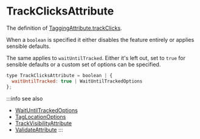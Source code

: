 # TrackClicksAttribute

The definition of [TaggingAttribute.trackClicks](/tracking/browser/api-reference/definitions/TaggingAttribute.md#taggingattributetrackclicks).

When a `boolean` is specified it either disables the feature entirely or applies sensible defaults.

The same applies to `waitUntilTracked`. Either it's left out, set to `true` for sensible defaults or a custom set of options can be specified. 

```jsx
type TrackClicksAttribute = boolean | {
  waitUntilTracked: true | WaitUntilTrackedOptions
};
```



:::info see also
- [WaitUntilTrackedOptions](/tracking/browser/api-reference/definitions/WaitUntilTrackedOptions.md)
- [TagLocationOptions](/tracking/browser/api-reference/definitions/TagLocationOptions.md)
- [TrackVisibilityAttribute](/tracking/browser/api-reference/definitions/TrackVisibilityAttribute.md)
- [ValidateAttribute](/tracking/browser/api-reference/definitions/ValidateAttribute.md)
:::
